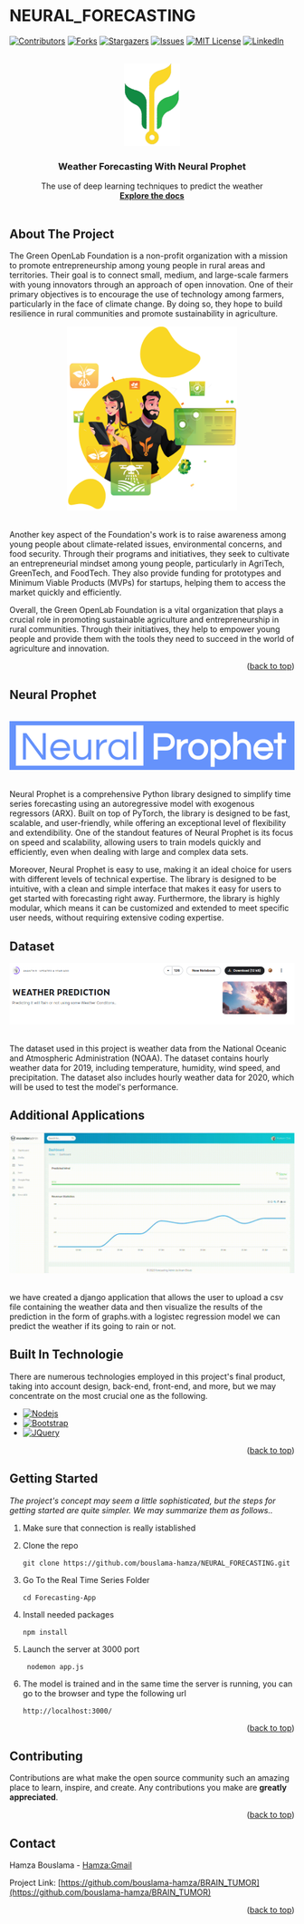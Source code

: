 # NEURAL_FORECASTING
<a name="readme-top"></a>
[![Contributors][contributors-shield]][contributors-url]
[![Forks][forks-shield]][forks-url]
[![Stargazers][stars-shield]][stars-url]
[![Issues][issues-shield]][issues-url]
[![MIT License][license-shield]][license-url]
[![LinkedIn][linkedin-shield]][linkedin-url]

<!-- logo-->
<br />
<div align="center">
  <a href="#">
    <img width = "100" src="App Images/logo_app.png" alt="Logo">
  </a>

  <h3 align="center">Weather Forecasting With Neural Prophet</h3>

  <p align="center">
    The use of deep learning techniques to predict the weather
    <br />
    <a href="https://github.com/bouslama-hamza"><strong>Explore the docs</strong></a>
    <br />
    <br />
  </p>
</div>

<!-- ABOUT THE PROJECT -->
## About The Project

<!-- text about the real time prediction -->
The Green OpenLab Foundation is a non-profit organization with a mission to promote entrepreneurship among young people in rural areas and territories. Their goal is to connect small, medium, and large-scale farmers with young innovators through an approach of open innovation. One of their primary objectives is to encourage the use of technology among farmers, particularly in the face of climate change. By doing so, they hope to build resilience in rural communities and promote sustainability in agriculture.
<br>
<div align="center">
<a href="#">
    <img width ="300" src="App Images/Hackathon-GOChallenge.png" alt="Logo">
  </a>
</div>
<br>

Another key aspect of the Foundation's work is to raise awareness among young people about climate-related issues, environmental concerns, and food security. Through their programs and initiatives, they seek to cultivate an entrepreneurial mindset among young people, particularly in AgriTech, GreenTech, and FoodTech. They also provide funding for prototypes and Minimum Viable Products (MVPs) for startups, helping them to access the market quickly and efficiently.

Overall, the Green OpenLab Foundation is a vital organization that plays a crucial role in promoting sustainable agriculture and entrepreneurship in rural communities. Through their initiatives, they help to empower young people and provide them with the tools they need to succeed in the world of agriculture and innovation.

<p align="right">(<a href="#readme-top">back to top</a>)</p>

## Neural Prophet
<br>
<div align="center">
<a href="#">
    <img src="App Images/Neural.png" alt="Logo">
  </a>
</div>
<br>

Neural Prophet is a comprehensive Python library designed to simplify time series forecasting using an autoregressive model with exogenous regressors (ARX). Built on top of PyTorch, the library is designed to be fast, scalable, and user-friendly, while offering an exceptional level of flexibility and extendibility. One of the standout features of Neural Prophet is its focus on speed and scalability, allowing users to train models quickly and efficiently, even when dealing with large and complex data sets.

Moreover, Neural Prophet is easy to use, making it an ideal choice for users with different levels of technical expertise. The library is designed to be intuitive, with a clean and simple interface that makes it easy for users to get started with forecasting right away. Furthermore, the library is highly modular, which means it can be customized and extended to meet specific user needs, without requiring extensive coding expertise.

## Dataset
<div align="center">
<a href="#">
    <img src="App Images/dataset.png" alt="Logo">
  </a>
</div>
<br>

The dataset used in this project is weather data from the National Oceanic and Atmospheric Administration (NOAA). The dataset contains hourly weather data for 2019, including temperature, humidity, wind speed, and precipitation. The dataset also includes hourly weather data for 2020, which will be used to test the model's performance.

## Additional Applications
<div align="center">
<a href="#">
    <img src="App Images/video.gif" alt="Logo">
  </a>
</div>
<br>

we have created a django application that allows the user to upload a csv file containing the weather data and then visualize the results of the prediction in the form of graphs.with a logistec regression model we can predict the weather if its going to rain or not.

## Built In Technologie
There are numerous technologies employed in this project's final product, taking into account design, back-end, front-end, and more, but we may concentrate on the most crucial one as the following.

* [![Nodejs][Node.js.com]][Node.js-url]
* [![Bootstrap][Bootstrap.com]][Bootstrap-url]
* [![JQuery][JQuery.com]][JQuery-url]

<p align="right">(<a href="#readme-top">back to top</a>)</p>


<!-- GETTING STARTED -->
## Getting Started

_The project's concept may seem a little sophisticated, but the steps for getting started are quite simpler. We may summarize them as follows.._

1. Make sure that connection is really istablished
2. Clone the repo
   ```
   git clone https://github.com/bouslama-hamza/NEURAL_FORECASTING.git
   ```

3. Go To the Real Time Series Folder
   ```
   cd Forecasting-App
   ```

4. Install needed packages
   ```
   npm install
   ```
   
5. Launch the server at 3000 port
   ```
    nodemon app.js
   ``` 

7. The model is trained and in the same time the server is running, you can go to the browser and type the following url
   ```
   http://localhost:3000/
   ```

<p align="right">(<a href="#readme-top">back to top</a>)</p>


<!-- CONTRIBUTING -->
## Contributing

Contributions are what make the open source community such an amazing place to learn, inspire, and create. Any contributions you make are **greatly appreciated**.

<p align="right">(<a href="#readme-top">back to top</a>)</p>


<!-- CONTACT -->
## Contact

Hamza Bouslama - [Hamza:Gmail](ham.bousa98@gmail.com)

Project Link: [https://github.com/bouslama-hamza/BRAIN_TUMOR](https://github.com/bouslama-hamza/BRAIN_TUMOR)

<p align="right">(<a href="#readme-top">back to top</a>)</p>

<!-- MARKDOWN LINKS & IMAGES -->
<!-- https://www.markdownguide.org/basic-syntax/#reference-style-links -->
[contributors-shield]: https://img.shields.io/github/contributors/othneildrew/Best-README-Template.svg?style=for-the-badge
[contributors-url]: https://github.com/othneildrew/Best-README-Template/graphs/contributors
[forks-shield]: https://img.shields.io/github/forks/othneildrew/Best-README-Template.svg?style=for-the-badge
[forks-url]: https://github.com/othneildrew/Best-README-Template/network/members
[stars-shield]: https://img.shields.io/github/stars/othneildrew/Best-README-Template.svg?style=for-the-badge
[stars-url]: https://github.com/othneildrew/Best-README-Template/stargazers
[issues-shield]: https://img.shields.io/github/issues/othneildrew/Best-README-Template.svg?style=for-the-badge
[issues-url]: https://github.com/othneildrew/Best-README-Template/issues
[license-shield]: https://img.shields.io/github/license/othneildrew/Best-README-Template.svg?style=for-the-badge
[license-url]: https://github.com/othneildrew/Best-README-Template/blob/master/LICENSE.txt
[linkedin-shield]: https://img.shields.io/badge/-LinkedIn-black.svg?style=for-the-badge&logo=linkedin&colorB=555
[linkedin-url]: https://linkedin.com/in/hamza-bouslama
[Bootstrap.com]: https://img.shields.io/badge/Bootstrap-563D7C?style=for-the-badge&logo=bootstrap&logoColor=white
[Bootstrap-url]: https://getbootstrap.com
[JQuery.com]: https://img.shields.io/badge/jQuery-0769AD?style=for-the-badge&logo=jquery&logoColor=white
[JQuery-url]: https://jquery.com 
[Node.js.com]: https://img.shields.io/badge/Node.js-0769AD?style=for-the-badge&logo=node.js&logoColor=white
[Node.js-url]: https://nodejs.org/en/
